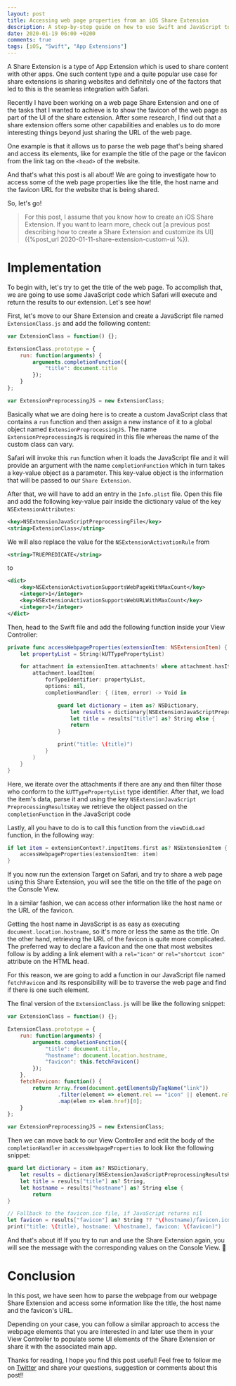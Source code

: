 ```yaml
---
layout: post
title: Accessing web page properties from an iOS Share Extension
description: A step-by-step guide on how to use Swift and JavaScript to access web page properties like the title and the favicon from an iOS Share Extension
date: 2020-01-19 06:00 +0200
comments: true
tags: [iOS, "Swift", "App Extensions"]
---
```


A Share Extension is a type of App Extension which is used to share content with other apps. One such content type and a quite popular use case for share extensions is sharing websites and definitely one of the factors that led to this is the seamless integration with Safari.

Recently I have been working on a web page Share Extension and one of the tasks that I wanted to achieve is to show the favicon of the web page as part of the UI of the share extension. After some research, I find out that a share extension offers some other capabilities and enables us to do more interesting things beyond just sharing the URL of the web page.

One example is that it allows us to parse the web page that's being shared and access its elements, like for example the title of the page or the favicon from the link tag on the `<head>` of the website.

And that's what this post is all about! We are going to investigate how to access some of the web page properties like the title, the host name and the favicon URL for the website that is being shared. 

So, let's go!

> For this post, I assume that you know how to create an iOS Share Extension. If you want to learn more, check out [a previous post describing how to create a Share Extension and customize its UI]({%post_url 2020-01-11-share-extension-custom-ui %}).


# Implementation

To begin with, let's try to get the title of the web page. To accomplish that, we are going to use some JavaScript code which Safari will execute and return the results to our extension. Let's see how!

First, let's move to our Share Extension and create a JavaScript file named `ExtensionClass.js` and add the following content:
```javascript
var ExtensionClass = function() {};

ExtensionClass.prototype = {
    run: function(arguments) {
        arguments.completionFunction({
            "title": document.title
        });
    }
};

var ExtensionPreprocessingJS = new ExtensionClass;
```

Basically what we are doing here is to create a custom JavaScript class that contains a `run` function and then assign a new instance of it to a global object named `ExtensionPreprocessingJS`. The name `ExtensionPreprocessingJS` is required in this file whereas the name of the custom class can vary.

Safari will invoke this `run` function when it loads the JavaScript file and it will provide an argument with the name `completionFunction` which in turn takes a key-value object as a parameter. This key-value object is the information that will be passed to our `Share Extension`.


After that, we will have to add an entry in the `Info.plist` file. Open this file and add the following key-value pair inside the dictionary value of the key `NSExtensionAttributes`:

```xml
<key>NSExtensionJavaScriptPreprocessingFile</key>
<string>ExtensionClass</string>
```

We will also replace the value for the `NSExtensionActivationRule` from 

```xml            
<string>TRUEPREDICATE</string>
```

to 
```xml
<dict>
    <key>NSExtensionActivationSupportsWebPageWithMaxCount</key>
    <integer>1</integer>
    <key>NSExtensionActivationSupportsWebURLWithMaxCount</key>
    <integer>1</integer>
</dict>
```

Then, head to the Swift file and add the following function inside your View Controller:

```swift
private func accessWebpageProperties(extensionItem: NSExtensionItem) {
    let propertyList = String(kUTTypePropertyList)

    for attachment in extensionItem.attachments! where attachment.hasItemConformingToTypeIdentifier(propertyList) {
        attachment.loadItem(
            forTypeIdentifier: propertyList,
            options: nil,
            completionHandler: { (item, error) -> Void in

                guard let dictionary = item as? NSDictionary,
                    let results = dictionary[NSExtensionJavaScriptPreprocessingResultsKey] as? NSDictionary,
                    let title = results["title"] as? String else {
                    return
                }

                print("title: \(title)")
            }
        )
    }
}
```

Here, we iterate over the attachments if there are any and then filter those who conform to the `kUTTypePropertyList` type identifier.
After that, we load the item's data, parse it and using the key ```NSExtensionJavaScript
PreprocessingResultsKey``` we retrieve the object passed on the `completionFunction` in the JavaScript code

Lastly, all you have to do is to call this function from the `viewDidLoad` function, in the following way:
```swift
if let item = extensionContext?.inputItems.first as? NSExtensionItem {
    accessWebpageProperties(extensionItem: item)
}
```

If you now run the extension Target on Safari, and try to share a web page using this Share Extension, you will see the title on the title of the page on the Console View.

In a similar fashion, we can access other information like the host name or the URL of the favicon. 

Getting the host name in JavaScript is as easy as executing `document.location.hostname`, so it's more or less the same as the title. On the other hand, retrieving the URL of the favicon is quite more complicated. The preferred way to declare a favicon and the one that most websites follow is by adding a link element with a `rel="icon"` or `rel="shortcut icon"` attribute on the HTML head. 

For this reason, we are going to add a function in our JavaScript file named `fetchFavicon` and its responsibility will be to traverse the web page and find if there is one such element.


The final version of the `ExtensionClass.js` will be like the following snippet:

```javascript
var ExtensionClass = function() {};

ExtensionClass.prototype = {
    run: function(arguments) {
        arguments.completionFunction({
            "title": document.title,
            "hostname": document.location.hostname,
            "favicon": this.fetchFavicon()
        });
    },
    fetchFavicon: function() {
        return Array.from(document.getElementsByTagName("link"))
                .filter(element => element.rel == "icon" || element.rel == "shortcut icon")
                .map(elem => elem.href)[0];
    }
};

var ExtensionPreprocessingJS = new ExtensionClass;
````

Then we can move back to our View Controller and edit the body of the `completionHandler` in `accessWebpageProperties` to look like the following snippet:

```swift
guard let dictionary = item as? NSDictionary,
    let results = dictionary[NSExtensionJavaScriptPreprocessingResultsKey] as? NSDictionary,
    let title = results["title"] as? String,
    let hostname = results["hostname"] as? String else {
        return
}

// Fallback to the favicon.ico file, if JavaScript returns nil
let favicon = results["favicon"] as? String ?? "\(hostname)/favicon.ico"
print("title: \(title), hostname: \(hostname), favicon: \(favicon)")    
```

And that's about it! If you try to run and use the Share Extension again, you will see the message with the corresponding values on the Console View. :tada:


# Conclusion

In this post, we have seen how to parse the webpage from our webpage Share Extension and access some information like the title, the host name and the favicon's URL. 

Depending on your case, you can follow a similar approach to access the webpage elements that you are interested in and later use them in your View Controller to populate some UI elements of the Share Extension or share it with the associated main app. 

Thanks for reading, I hope you find this post useful!
Feel free to follow me on [Twitter](https://twitter.com/diamantidis_io) and share your questions, suggestion or comments about this post!!
